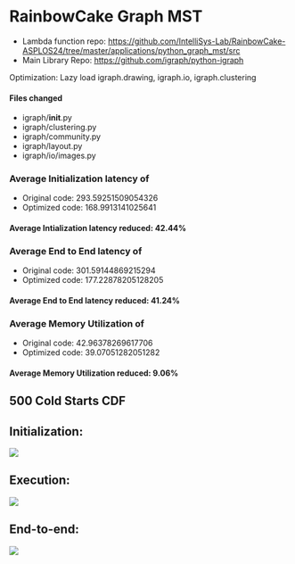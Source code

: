 # RainbowCake Graph MST
- Lambda function repo: https://github.com/IntelliSys-Lab/RainbowCake-ASPLOS24/tree/master/applications/python_graph_mst/src
- Main Library Repo: https://github.com/igraph/python-igraph

Optimization: Lazy load igraph.drawing, igraph.io, igraph.clustering <br>
#### Files changed
- igraph/__init__.py
- igraph/clustering.py
- igraph/community.py
- igraph/layout.py
- igraph/io/images.py

### Average Initialization latency of
- Original code: 293.59251509054326
- Optimized code: 168.9913141025641

#### Average Intialization latency reduced: 42.44%

### Average End to End latency of
- Original code: 301.59144869215294
- Optimized code: 177.22878205128205

#### Average End to End latency reduced: 41.24%

### Average Memory Utilization of
- Original code: 42.96378269617706
- Optimized code: 39.07051282051282

#### Average Memory Utilization reduced: 9.06%

## 500 Cold Starts CDF
## Initialization:
![](init.png)

## Execution:
![](exec.png)

## End-to-end:
![](e2e.png)